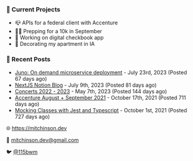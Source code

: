 ### 📌 Current Projects
- 📪 APIs for a federal client with Accenture
- 🏃🏼 Prepping for a 10k in September
- 🤑 Working on digital checkbook app
- 🏡 Decorating my apartment in IA

### 📝 Recent Posts

- [Juno: On demand microservice deployment](https://blog.mitchinson.dev/juno) - July 23rd, 2023 (Posted 67 days ago)
- [NextJS Notion Blog](https://blog.mitchinson.dev/blog-2023) - July 9th, 2023 (Posted 81 days ago)
- [Concerts 2022 - 2023](https://blog.mitchinson.dev/concerts-2023) - May 7th, 2023 (Posted 144 days ago)
- [Accenture August + September 2021](https://blog.mitchinson.dev/pillar/aug-sep-21) - October 17th, 2021 (Posted 711 days ago)
- [Mocking Classes with Jest and Typescript](https://blog.mitchinson.dev/jest-typescript-mocks) - October 1st, 2021 (Posted 727 days ago)

🌐 https://mitchinson.dev

💌 mitchinson.dev@gmail.com

🐦 [@115bwm](https://twitter.com/115bwm)